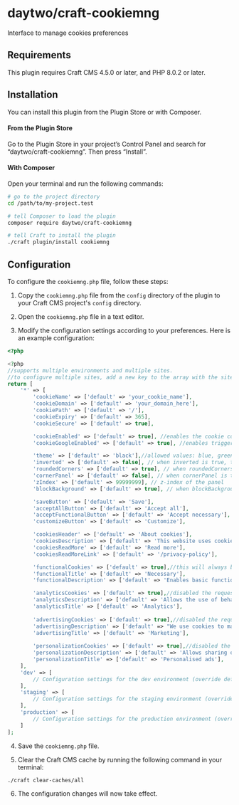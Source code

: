 # daytwo/craft-cookiemng

Interface to manage cookies preferences

## Requirements

This plugin requires Craft CMS 4.5.0 or later, and PHP 8.0.2 or later.

## Installation

You can install this plugin from the Plugin Store or with Composer.

#### From the Plugin Store

Go to the Plugin Store in your project’s Control Panel and search for “daytwo/craft-cookiemng”. Then press “Install”.

#### With Composer

Open your terminal and run the following commands:

```bash
# go to the project directory
cd /path/to/my-project.test

# tell Composer to load the plugin
composer require daytwo/craft-cookiemng

# tell Craft to install the plugin
./craft plugin/install cookiemng
```


## Configuration
To configure the `cookiemng.php` file, follow these steps:

1. Copy the `cookiemng.php` file from the `config` directory of the plugin to your Craft CMS project's `config` directory.

2. Open the `cookiemng.php` file in a text editor.

3. Modify the configuration settings according to your preferences. Here is an example configuration:

```php
<?php

<?php
//supports multiple environments and multiple sites.
//to configure multiple sites, add a new key to the array with the site handle as the key
return [    
    '*' => [
        'cookieName' => ['default' => 'your_cookie_name'],
        'cookieDomain' => ['default' => 'your_domain_here'],
        'cookiePath' => ['default' => '/'],
        'cookieExpiry' => ['default' => 365],
        'cookieSecure' => ['default' => true],

        'cookieEnabled' => ['default' => true], //enables the cookie consent banner (can be turned on/off per environment)
        'cookieGoogleEnabled' => ['default' => true], //enables triggering the gtag consent (GTM). Compliant with google consent v2(can be turned on/off per environment)

        'theme' => ['default' => 'black'],//allowed values: blue, green, red, yellow, purple, black
        'inverted' => ['default' => false], // when inverted is true, the panel background will use the theme color
        'roundedCorners' => ['default' => true], // when roundedCorners is true, buttons will have rounded corners
        'cornerPanel' => ['default' => false], // when cornerPanel is true, the panel will be in the bottom right corner, otherwise it will be a bottom bar
        'zIndex' => ['default' => 99999999], // z-index of the panel
        'blockBackground' => ['default' => true], // when blockBackground is true, the background will be blocked when the panel is open (only for the bottom bar version)

        'saveButton' => ['default' => 'Save'],
        'acceptAllButton' => ['default' => 'Accept all'],
        'acceptFunctionalButton' => ['default' => 'Accept necessary'],
        'customizeButton' => ['default' => 'Customize'],

        'cookiesHeader' => ['default' => 'About cookies'],
        'cookiesDescription' => ['default' => 'This website uses cookies. We use cookies primarily to improve and analyze the experience of our website and for marketing purposes. Because we respect your privacy rights, you can choose not to accept certain types of cookies. Click on the different category headings to find out more and change the default settings. Blocking certain types of cookies may have a negative impact on the experience of the website and may limit the services we can offer you.'],
        'cookiesReadMore' => ['default' => 'Read more'],
        'cookiesReadMoreLink' => ['default' => '/privacy-policy'],

        'functionalCookies' => ['default' => true],//this will always be true even if you set to false. This is the 'mandatory' category
        'functionalTitle' => ['default' => 'Necessary'],
        'functionalDescription' => ['default' => 'Enables basic functionality to remember user, location and preferences. Also supports security, network management and availability.'],

        'analyticsCookies' => ['default' => true],//disabled the request for consent for this category
        'analyticsDescription' => ['default' => 'Allows the use of behavioral data to optimize performance, see how you interact with our websites and apps, and to improve the Second Space experience.'],
        'analyticsTitle' => ['default' => 'Analytics'],
        
        'advertisingCookies' => ['default' => true],//disabled the request for consent for this category
        'advertisingDescription' => ['default' => "We use cookies to make our ads more engaging and valuable to people who visit our site. Some common uses for cookies are: selection of advertising based on what is relevant to the user; improving the reporting of advertising campaign results; avoid showing ads that the user has already seen."],
        'advertisingTitle' => ['default' => 'Marketing'],
        
        'personalizationCookies' => ['default' => true],//disabled the request for consent for this category
        'personalizationDescription' => ['default' => 'Allows sharing of behavioral data with advertising partners. This data is used to improve and report on the experience of personalized ads on the websites of partners.'],
        'personalizationTitle' => ['default' => 'Personalised ads'],
    ],
    'dev' => [
        // Configuration settings for the dev environment (override default settings here)
    ],
    'staging' => [
        // Configuration settings for the staging environment (override default settings here)
    ],
    'production' => [
        // Configuration settings for the production environment (override default settings here)
    ]
];
```

4. Save the `cookiemng.php` file.

5. Clear the Craft CMS cache by running the following command in your terminal:

```bash
./craft clear-caches/all
```

6. The configuration changes will now take effect.

